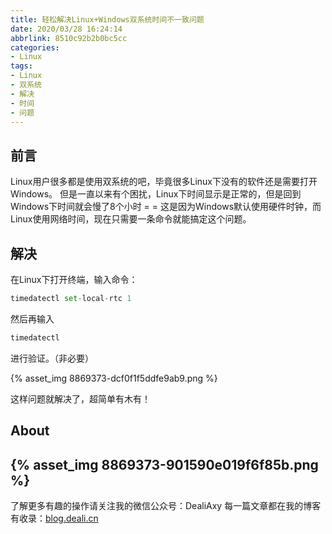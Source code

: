 ```yaml
---
title: 轻松解决Linux+Windows双系统时间不一致问题
date: 2020/03/28 16:24:14
abbrlink: 8510c92b2b0bc5cc
categories:
- Linux
tags:
- Linux
- 双系统
- 解决
- 时间
- 问题
---
```

## 前言
Linux用户很多都是使用双系统的吧，毕竟很多Linux下没有的软件还是需要打开Windows。
但是一直以来有个困扰，Linux下时间显示是正常的，但是回到Windows下时间就会慢了8个小时 = =
这是因为Windows默认使用硬件时钟，而Linux使用网络时间，现在只需要一条命令就能搞定这个问题。

## 解决
在Linux下打开终端，输入命令：
```python
timedatectl set-local-rtc 1
```
然后再输入
```python
timedatectl
```
进行验证。（非必要）

{% asset_img 8869373-dcf0f1f5ddfe9ab9.png %}

这样问题就解决了，超简单有木有！

## About
{% asset_img 8869373-901590e019f6f85b.png %}
---------------
了解更多有趣的操作请关注我的微信公众号：DealiAxy
每一篇文章都在我的博客有收录：[blog.deali.cn](http://blog.deali.cn)
